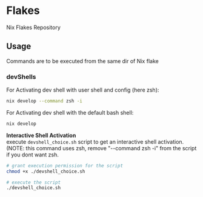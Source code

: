 # Flakes
Nix Flakes Repository

## Usage
Commands are to be executed from the same dir of Nix flake 
### devShells 

For Activating dev shell with user shell and config  (here zsh):

```bash
nix develop --command zsh -i
```

For Activating dev shell with the default bash shell:

```bash
nix develop 
```
**Interactive Shell Activation**<br>
execute `devshell_choice.sh` script to get an interactive shell activation.(NOTE: this command uses zsh, remove "--command zsh -i"  from the script if you dont want zsh.

```bash
# grant execution permission for the script
chmod +x ./devshell_choice.sh
```


```bash
# execute the script 
./devshell_choice.sh
```






